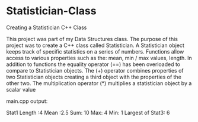 # Statistician-Class
Creating a Statistician C++ Class

This project was part of my Data Structures class.  The purpose of this project was to create a C++ class called Statistician.  A Statistician object keeps track of specific statistics on a series of numbers.  Functions allow access to various properties such as the: mean, min / max values, length.  In addition to functions the equality operator  (==) has been overloaded to compare to Statistician objects.  The (+) operator combines properties of two Statistician objects creating a third object with the properties of the other two.  The multiplication operator (*) multiplies a statistician object by a scalar value


 main.cpp output:

​Stat1
Length :4
Mean :2.5
Sum: 10
Max: 4
Min: 1
Largest of Stat3:  6
